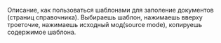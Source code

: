 Описание, как пользоваться шаблонами для заполение документов (страниц справочника).
Выбираешь шаблон, нажимаешь вверху троеточие, нажимаешь исходный мод(source mode), копируешь содержимое шаблона.
